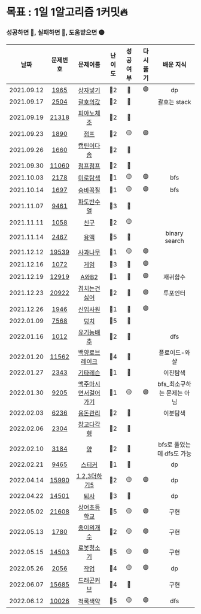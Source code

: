 # 목표 : 1일 1알고리즘 1커밋🔥

### 성공하면 🔵, 실패하면 🔴, 도움받으면 🟡

|    날짜    |                    문제번호                    |                           문제이름                           | 난이도 | 성공여부 | 다시풀기 |          배운 지식          |
| :--------: | :--------------------------------------------: | :----------------------------------------------------------: | :----: | :------: | :------: | :-------------------------: |
| 2021.09.12 |  [1965](https://www.acmicpc.net/problem/1965)  |       [상자넣기](https://www.acmicpc.net/problem/1965)       |  🥈2   |    🔵    |    🟣    |             dp              |
| 2021.09.17 |  [2504](https://www.acmicpc.net/problem/2504)  |       [괄호의값](https://www.acmicpc.net/problem/2504)       |  🥈2   |    🔴    |          |        괄호는 stack         |
| 2021.09.19 | [21318](https://www.acmicpc.net/problem/21318) |     [피아노체조](https://www.acmicpc.net/problem/21318)      |  🥈2   |    🔴    |          |                             |
| 2021.09.23 |  [1890](https://www.acmicpc.net/problem/1890)  |         [점프](https://www.acmicpc.net/problem/1890)         |  🥈2   |    🟡    |    🟣    |                             |
| 2021.09.26 |  [1660](https://www.acmicpc.net/problem/1660)  |      [캡틴이다솜](https://www.acmicpc.net/problem/1660)      |  🥈2   |    🔴    |          |                             |
| 2021.09.30 | [11060](https://www.acmicpc.net/problem/11060) |      [점프점프](https://www.acmicpc.net/problem/11060)       |  🥈2   |    🔵    |          |                             |
| 2021.10.03 |  [2178](https://www.acmicpc.net/problem/2178)  |       [미로탐색](https://www.acmicpc.net/problem/2178)       |  🥈1   |    🟡    |    🟣    |             bfs             |
| 2021.10.14 |  [1697](https://www.acmicpc.net/problem/1697)  |       [숨바꼭질](https://www.acmicpc.net/problem/1697)       |  🥈1   |    🟡    |    🟣    |             bfs             |
| 2021.11.07 |  [9461](https://www.acmicpc.net/problem/9461)  |      [파도반수열](https://www.acmicpc.net/problem/9461)      |  🥈3   |    🔵    |          |                             |
| 2021.11.11 |  [1058](https://www.acmicpc.net/problem/1058)  |         [친구](https://www.acmicpc.net/problem/1058)         |  🥈2   |    🟡    |          |                             |
| 2021.11.14 |  [2467](https://www.acmicpc.net/problem/2467)  |         [용액](https://www.acmicpc.net/problem/2467)         |  🥇5   |    🔴    |          |        binary search        |
| 2021.12.12 | [19539](https://www.acmicpc.net/problem/19539) |      [사과나무](https://www.acmicpc.net/problem/19539)       |  🥈1   |    🟡    |    🟣    |                             |
| 2021.12.16 |  [1072](https://www.acmicpc.net/problem/1072)  |         [게임](https://www.acmicpc.net/problem/1072)         |  🥈3   |    🔴    |    🟣    |                             |
| 2021.12.19 | [12919](https://www.acmicpc.net/problem/12919) |        [A와B2](https://www.acmicpc.net/problem/12919)        |  🥈1   |    🔴    |    🟣    |          재귀함수           |
| 2021.12.23 | [20922](https://www.acmicpc.net/problem/20922) |    [겹치는건싫어](https://www.acmicpc.net/problem/20922)     |  🥈2   |    🔵    |    🟣    |          투포인터           |
| 2021.12.26 |  [1946](https://www.acmicpc.net/problem/1946)  |       [신입사원](https://www.acmicpc.net/problem/1946)       |  🥈1   |    🔵    |    🟣    |                             |
| 2022.01.09 |  [7568](https://www.acmicpc.net/problem/7568)  |         [덩치](https://www.acmicpc.net/problem/7568)         |  🥈5   |    🔵    |          |                             |
| 2022.01.16 |  [1012](https://www.acmicpc.net/problem/1012)  |      [유기농배추](https://www.acmicpc.net/problem/1012)      |  🥈2   |    🔴    |          |             dfs             |
| 2022.01.20 | [11562](https://www.acmicpc.net/problem/11562) |   [백양로브레이크](https://www.acmicpc.net/problem/11562)    |  🥇4   |    🔴    |          |        플로이드-와샬        |
| 2022.01.27 |  [2343](https://www.acmicpc.net/problem/2343)  |       [기타레슨](https://www.acmicpc.net/problem/2343)       |  🥈1   |    🔴    |          |          이진탐색           |
| 2022.01.30 |  [9205](https://www.acmicpc.net/problem/9205)  | [맥주마시면서걸어가기](https://www.acmicpc.net/problem/9205) |  🥈1   |    🟡    |    🟣    | bfs\_최소구하는 문제는 아님 |
| 2022.02.03 |  [6236](https://www.acmicpc.net/problem/6236)  |       [용돈관리](https://www.acmicpc.net/problem/6236)       |  🥈2   |    🔴    |          |          이분탐색           |
| 2022.02.06 |  [2304](https://www.acmicpc.net/problem/2304)  |      [창고다각형](https://www.acmicpc.net/problem/2304)      |  🥈2   |    🔴    |          |                             |
| 2022.02.10 |  [3184](https://www.acmicpc.net/problem/3184)  |          [양](https://www.acmicpc.net/problem/3184)          |  🥈2   |    🔴    |          |  bfs로 풀었는데 dfs도 가능  |
| 2022.02.21 |  [9465](https://www.acmicpc.net/problem/9465)  |        [스티커](https://www.acmicpc.net/problem/9465)        |  🥈1   |    🔵    |          |             dp              |
| 2022.04.14 | [15990](https://www.acmicpc.net/problem/15990) |    [1,2,3더하기5](https://www.acmicpc.net/problem/15990)     |  🥈2   |    🟡    |    🟣    |             dp              |
| 2022.04.22 | [14501](https://www.acmicpc.net/problem/14501) |        [퇴사](https://www.acmicpc.net/problem/14501)         |  🥈3   |    🔴    |          |             dp              |
| 2022.05.02 | [21608](https://www.acmicpc.net/problem/21608) |    [상어초등학교](https://www.acmicpc.net/problem/21608)     |  🥇5   |    🟡    |    🟣    |            구현             |
| 2022.05.13 |  [1780](https://www.acmicpc.net/problem/1780)  |      [종이의개수](https://www.acmicpc.net/problem/1780)      |  🥈2   |    🟡    |    🟣    |            구현             |
| 2022.05.15 | [14503](https://www.acmicpc.net/problem/14503) |     [로봇청소기](https://www.acmicpc.net/problem/14503)      |  🥇5   |    🟡    |    🟣    |            구현             |
| 2022.05.26 |  [2056](https://www.acmicpc.net/problem/2056)  |         [작업](https://www.acmicpc.net/problem/2056)         |  🥇4   |    🟡    |    🟣    |             dp              |
| 2022.06.07 | [15685](https://www.acmicpc.net/problem/15685) |     [드래곤커브](https://www.acmicpc.net/problem/15685)      |  🥇4   |    🔴    |          |            구현             |
| 2022.06.12 | [10026](https://www.acmicpc.net/problem/10026) |      [적록색약](https://www.acmicpc.net/problem/10026)       |  🥇5   |    🟡    |    🟣    |             dfs             |

